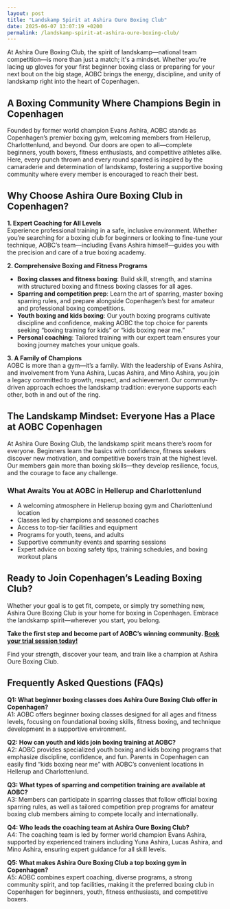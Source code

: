 ```yaml
---
layout: post
title: "Landskamp Spirit at Ashira Oure Boxing Club"
date: 2025-06-07 13:07:19 +0200
permalink: /landskamp-spirit-at-ashira-oure-boxing-club/
---
```

At Ashira Oure Boxing Club, the spirit of landskamp—national team competition—is more than just a match; it's a mindset. Whether you're lacing up gloves for your first beginner boxing class or preparing for your next bout on the big stage, AOBC brings the energy, discipline, and unity of landskamp right into the heart of Copenhagen.

## A Boxing Community Where Champions Begin in Copenhagen

Founded by former world champion Evans Ashira, AOBC stands as Copenhagen’s premier boxing gym, welcoming members from Hellerup, Charlottenlund, and beyond. Our doors are open to all—complete beginners, youth boxers, fitness enthusiasts, and competitive athletes alike. Here, every punch thrown and every round sparred is inspired by the camaraderie and determination of landskamp, fostering a supportive boxing community where every member is encouraged to reach their best.

## Why Choose Ashira Oure Boxing Club in Copenhagen?

**1. Expert Coaching for All Levels**  
Experience professional training in a safe, inclusive environment. Whether you’re searching for a boxing club for beginners or looking to fine-tune your technique, AOBC’s team—including Evans Ashira himself—guides you with the precision and care of a true boxing academy.

**2. Comprehensive Boxing and Fitness Programs**  
- **Boxing classes and fitness boxing**: Build skill, strength, and stamina with structured boxing and fitness boxing classes for all ages.  
- **Sparring and competition prep**: Learn the art of sparring, master boxing sparring rules, and prepare alongside Copenhagen’s best for amateur and professional boxing competitions.  
- **Youth boxing and kids boxing**: Our youth boxing programs cultivate discipline and confidence, making AOBC the top choice for parents seeking “boxing training for kids” or “kids boxing near me.”  
- **Personal coaching**: Tailored training with our expert team ensures your boxing journey matches your unique goals.

**3. A Family of Champions**  
AOBC is more than a gym—it’s a family. With the leadership of Evans Ashira, and involvement from Yuna Ashira, Lucas Ashira, and Mino Ashira, you join a legacy committed to growth, respect, and achievement. Our community-driven approach echoes the landskamp tradition: everyone supports each other, both in and out of the ring.

## The Landskamp Mindset: Everyone Has a Place at AOBC Copenhagen

At Ashira Oure Boxing Club, the landskamp spirit means there’s room for everyone. Beginners learn the basics with confidence, fitness seekers discover new motivation, and competitive boxers train at the highest level. Our members gain more than boxing skills—they develop resilience, focus, and the courage to face any challenge.

### What Awaits You at AOBC in Hellerup and Charlottenlund

- A welcoming atmosphere in Hellerup boxing gym and Charlottenlund location  
- Classes led by champions and seasoned coaches  
- Access to top-tier facilities and equipment  
- Programs for youth, teens, and adults  
- Supportive community events and sparring sessions  
- Expert advice on boxing safety tips, training schedules, and boxing workout plans  

## Ready to Join Copenhagen’s Leading Boxing Club?

Whether your goal is to get fit, compete, or simply try something new, Ashira Oure Boxing Club is your home for boxing in Copenhagen. Embrace the landskamp spirit—wherever you start, you belong.

**Take the first step and become part of AOBC’s winning community. [Book your trial session today!](https://www.ashiraoure.com/)**

Find your strength, discover your team, and train like a champion at Ashira Oure Boxing Club.

## Frequently Asked Questions (FAQs)

**Q1: What beginner boxing classes does Ashira Oure Boxing Club offer in Copenhagen?**  
A1: AOBC offers beginner boxing classes designed for all ages and fitness levels, focusing on foundational boxing skills, fitness boxing, and technique development in a supportive environment.

**Q2: How can youth and kids join boxing training at AOBC?**  
A2: AOBC provides specialized youth boxing and kids boxing programs that emphasize discipline, confidence, and fun. Parents in Copenhagen can easily find “kids boxing near me” with AOBC’s convenient locations in Hellerup and Charlottenlund.

**Q3: What types of sparring and competition training are available at AOBC?**  
A3: Members can participate in sparring classes that follow official boxing sparring rules, as well as tailored competition prep programs for amateur boxing club members aiming to compete locally and internationally.

**Q4: Who leads the coaching team at Ashira Oure Boxing Club?**  
A4: The coaching team is led by former world champion Evans Ashira, supported by experienced trainers including Yuna Ashira, Lucas Ashira, and Mino Ashira, ensuring expert guidance for all skill levels.

**Q5: What makes Ashira Oure Boxing Club a top boxing gym in Copenhagen?**  
A5: AOBC combines expert coaching, diverse programs, a strong community spirit, and top facilities, making it the preferred boxing club in Copenhagen for beginners, youth, fitness enthusiasts, and competitive boxers.

<script type="application/ld+json">
{
  "@context": "https://schema.org",
  "@type": "BlogPosting",
  "headline": "Landskamp Spirit at Ashira Oure Boxing Club",
  "description": "Discover the landskamp spirit at Ashira Oure Boxing Club in Copenhagen. Founded by former world champion Evans Ashira, AOBC offers beginner boxing classes, youth programs, sparring, competition prep, and fitness boxing in a supportive community.",
  "author": {
    "@type": "Person",
    "name": "Evans Ashira"
  },
  "datePublished": "2024-06-01",
  "publisher": {
    "@type": "Person",
    "name": "Evans Ashira"
  },
  "mainEntityOfPage": {
    "@type": "WebPage",
    "@id": "https://www.ashiraoure.com/blog/landskamp-spirit"
  },
  "keywords": "ashira oure boxing club, ashira oure, aobc, evans ashira, ashira boxing, boxing club copenhagen, boxing gym copenhagen, boxing copenhagen, hellerup boxing gym, copenhagen boxing club, bokseklub københavn, beginner boxing classes, boxing club for beginners, boxing academy, youth boxing, kids boxing near me, boxing classes, sparring classes, boxing competition training, boxing training for kids, amateur boxing club, ashira wellness, yuna ashira, lucas ashira, mino ashira, oure fitness, oure nature, boxing fitness, fitness boxing, gym with boxing, boxing and fitness classes, boxing community, how to train for boxing, boxing drills, boxing sparring rules, boxing workout plan, boxing training schedule, boxing safety tips, first boxing class, evans fitness club, richard olsen boksning, asura boxing club, warrior fight club boxing academy, odyssey boxing club, kickboxing and boxing gym",
  "image": "https://www.ashiraoure.com/images/boxing-gym-copenhagen.jpg",
  "url": "https://www.ashiraoure.com/blog/landskamp-spirit"
}
</script>

<script type="application/ld+json">
{
  "@context": "https://schema.org",
  "@type": "FAQPage",
  "mainEntity": [
    {
      "@type": "Question",
      "name": "What beginner boxing classes does Ashira Oure Boxing Club offer in Copenhagen?",
      "acceptedAnswer": {
        "@type": "Answer",
        "text": "AOBC offers beginner boxing classes designed for all ages and fitness levels, focusing on foundational boxing skills, fitness boxing, and technique development in a supportive environment."
      }
    },
    {
      "@type": "Question",
      "name": "How can youth and kids join boxing training at AOBC?",
      "acceptedAnswer": {
        "@type": "Answer",
        "text": "AOBC provides specialized youth boxing and kids boxing programs that emphasize discipline, confidence, and fun. Parents in Copenhagen can easily find “kids boxing near me” with AOBC’s convenient locations in Hellerup and Charlottenlund."
      }
    },
    {
      "@type": "Question",
      "name": "What types of sparring and competition training are available at AOBC?",
      "acceptedAnswer": {
        "@type": "Answer",
        "text": "Members can participate in sparring classes that follow official boxing sparring rules, as well as tailored competition prep programs for amateur boxing club members aiming to compete locally and internationally."
      }
    },
    {
      "@type": "Question",
      "name": "Who leads the coaching team at Ashira Oure Boxing Club?",
      "acceptedAnswer": {
        "@type": "Answer",
        "text": "The coaching team is led by former world champion Evans Ashira, supported by experienced trainers including Yuna Ashira, Lucas Ashira, and Mino Ashira, ensuring expert guidance for all skill levels."
      }
    },
    {
      "@type": "Question",
      "name": "What makes Ashira Oure Boxing Club a top boxing gym in Copenhagen?",
      "acceptedAnswer": {
        "@type": "Answer",
        "text": "AOBC combines expert coaching, diverse programs, a strong community spirit, and top facilities, making it the preferred boxing club in Copenhagen for beginners, youth, fitness enthusiasts, and competitive boxers."
      }
    }
  ]
}
</script>